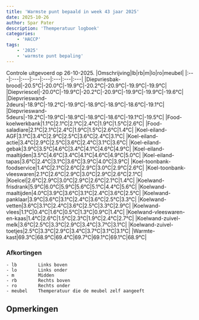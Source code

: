 ```yaml
---
title: 'Warmste punt bepaald in week 43 jaar 2025'
date: 2025-10-26
author: Spar Pater
description: 'Themperatuur logboek'
categories:
    - 'HACCP'
tags:
    - '2025'
    - 'warmste punt bepaling'
---
```

Controle uitgevoerd op 26-10-2025.
|Omschrijving|lb|rb|m|lo|ro|meubel|
|:---|:---|:---|:---|:---|:---|:---|:---|
|Diepvriesbak-brood|-20.5°C|-20.0°C|-19.9°C|-20.2°C|-20.9°C|-19.9°C|-19.9°C|
|Diepvriescel|-20.0°C|-19.9°C|-20.2°C|-20.9°C|-19.9°C|-19.9°C|-19.6°C|
|Diepvrieswand-2deurs|-18.9°C|-19.2°C|-19.9°C|-18.9°C|-18.9°C|-18.6°C|-19.1°C|
|Diepvrieswand-5deurs|-19.2°C|-19.9°C|-18.9°C|-18.9°C|-18.6°C|-19.1°C|-19.5°C|
|Food-koelwerkbank|1.1°C|2.1°C|2.1°C|2.4°C|1.9°C|1.5°C|2.6°C|
|Food-saladiare|2.1°C|2.1°C|2.4°C|1.9°C|1.5°C|2.6°C|1.4°C|
|Koel-eiland-AGF|3.1°C|3.4°C|2.9°C|2.5°C|3.6°C|2.4°C|3.1°C|
|Koel-eiland-actie|3.4°C|2.9°C|2.5°C|3.6°C|2.4°C|3.1°C|3.6°C|
|Koel-eiland-gebak|3.9°C|3.5°C|4.6°C|3.4°C|4.1°C|4.6°C|4.9°C|
|Koel-eiland-maaltijden|3.5°C|4.6°C|3.4°C|4.1°C|4.6°C|4.9°C|5.0°C|
|Koel-eiland-tapas|3.6°C|2.4°C|3.1°C|3.6°C|3.9°C|4.0°C|3.9°C|
|Koel-toonbank-foodservice|1.4°C|2.1°C|2.6°C|2.9°C|3.0°C|2.9°C|2.6°C|
|Koel-toonbank-vleeswaren|2.1°C|2.6°C|2.9°C|3.0°C|2.9°C|2.6°C|2.1°C|
|Koelcel|2.6°C|2.9°C|3.0°C|2.9°C|2.6°C|2.1°C|1.4°C|
|Koelwand-frisdrank|5.9°C|6.0°C|5.9°C|5.6°C|5.1°C|4.4°C|5.6°C|
|Koelwand-maaltijden|4.0°C|3.9°C|3.6°C|3.1°C|2.4°C|3.6°C|2.5°C|
|Koelwand-panklaar|3.9°C|3.6°C|3.1°C|2.4°C|3.6°C|2.5°C|3.3°C|
|Koelwand-vetten|3.6°C|3.1°C|2.4°C|3.6°C|2.5°C|3.3°C|2.9°C|
|Koelwand-vlees|1.1°C|0.4°C|1.6°C|0.5°C|1.3°C|0.9°C|1.4°C|
|Koelwand-vleeswaren-en-kaas|1.4°C|2.6°C|1.5°C|2.3°C|1.9°C|2.4°C|2.7°C|
|Koelwand-zuivel-melk|3.6°C|2.5°C|3.3°C|2.9°C|3.4°C|3.7°C|3.1°C|
|Koelwand-zuivel-toetjes|2.5°C|3.3°C|2.9°C|3.4°C|3.7°C|3.1°C|3.1°C|
|Warmte-kast|69.3°C|68.9°C|69.4°C|69.7°C|69.1°C|69.1°C|68.9°C|

### Afkortingen
    - lb        Links boven
    - lo        Links onder
    - m         Midden
    - rb        Rechts boven
    - ro        Rechts onder
    - meubel    Themperatuur die de meubel zelf aangeeft

## Opmerkingen


